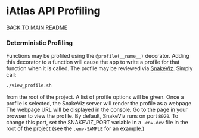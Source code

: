 # iAtlas API Profiling

[BACK TO MAIN README](./../../README.md)

### Deterministic Profiling

Functions may be profiled using the `@profile(__name__)` decorator. Adding this decorator to a function will cause the app to write a profile for that function when it is called. The profile may be reviewed via [SnakeViz](https://jiffyclub.github.io/snakeviz/). Simply call:

```bash
./view_profile.sh
```

from the root of the project. A list of profile options will be given. Once a profile is selected, the SnakeViz server will render the profile as a webpage. The webpage URL will be displayed in the console. Go to the page in your browser to view the profile.
By default, SnakeViz runs on port `8020`. To change this port, set the SNAKEVIZ_PORT variable in a `.env-dev` file in the root of the project (see the `.env-SAMPLE` for an example.)
